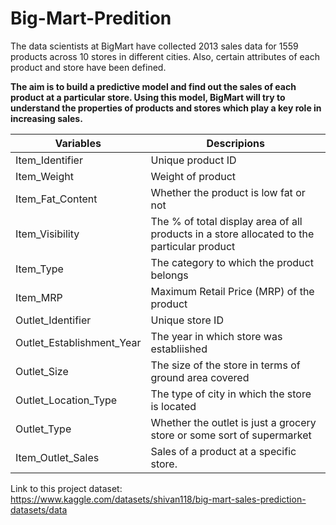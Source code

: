 # Big-Mart-Predition


The data scientists at BigMart have collected 2013 sales data for 1559 products across 10 stores in different cities. Also, certain attributes of each product and store have been defined. 

<b>The aim is to build a predictive model and find out the sales of each product at a particular store. Using this model, BigMart will try to understand the properties of products and stores which play a key role in increasing sales.</b>

| Variables | Descripions |
|-------|-------|
|   Item_Identifier   |  Unique product ID  |
|   Item_Weight   |   Weight of product   |
|  Item_Fat_Content  |   Whether the product is low fat or not   |
|   Item_Visibility   |   The % of total display area of all products in a store allocated to the particular product  |
|  Item_Type  |   The category to which the product belongs   |
|  Item_MRP  |   Maximum Retail Price (MRP) of the product   |
|   Outlet_Identifier   |   Unique store ID   |
|   Outlet_Establishment_Year   |   The year in which store was establiished   |
|   Outlet_Size   |   The size of the store in terms of ground area covered   |
|   Outlet_Location_Type   |   The type of city in which the store is located   |
|   Outlet_Type   |   Whether the outlet is just a grocery store or some sort of supermarket   |
|   Item_Outlet_Sales   |   Sales of a product at a specific store.   |

Link to this project dataset: https://www.kaggle.com/datasets/shivan118/big-mart-sales-prediction-datasets/data
